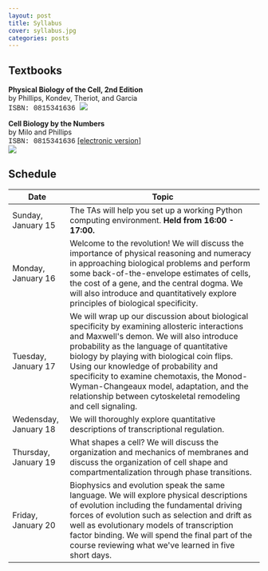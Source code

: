 ```yaml
---
layout: post
title: Syllabus
cover: syllabus.jpg
categories: posts
---
```


##  Textbooks

<div id="im">

<b>Physical Biology of the Cell, 2nd Edition</b><br />
by Phillips, Kondev, Theriot, and Garcia<br />
<span style="font-family: courier">ISBN: 0815341636 </span>
<img src="../../../../images/pboc.jpg">

</div>
<div id="im">
<b>Cell Biology by the Numbers</b><br />
by Milo and Phillips <br/>
<span style="font-family: courier">ISBN: 0815341636</span> <a href="http://book.bionumbers.org/">[electronic version]</a> <br />
<img src="../../../../images/cbbtn.jpg">
</div>

## Schedule

| Date | Topic |
|-- |--|
|Sunday, January 15 | The TAs will help you set up a working Python computing environment. **Held from 16:00 - 17:00.** |
|Monday, January 16 | Welcome to the revolution! We will discuss the importance of physical reasoning and numeracy in approaching biological problems and perform some back-of-the-envelope estimates of cells, the cost of a gene, and the central dogma. We will also introduce and quantitatively explore principles of biological specificity.|
| Tuesday, January 17 | We will wrap up our discussion about biological specificity by examining allosteric interactions and Maxwell's demon. We will also introduce probability as the language of quantitative biology by playing with biological coin flips. Using our knowledge of probability and specificity to examine chemotaxis, the Monod-Wyman-Changeaux model, adaptation, and the relationship between cytoskeletal remodeling and cell signaling.|
|Wedensday, January 18 | We will thoroughly explore quantitative descriptions of transcriptional regulation.|
|Thursday, January 19 |  What shapes a cell? We will discuss the organization and mechanics of membranes and discuss the organization of cell shape and compartmentalization through phase transitions. |
|Friday, January 20 | Biophysics and evolution speak the same language. We will explore physical descriptions of evolution including the fundamental driving forces of evolution such as selection and drift as well as evolutionary models of transcription factor binding. We will spend the final part of the course reviewing what we've learned in five short days. |

